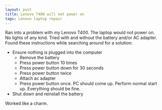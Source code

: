 ```yaml
---
layout: post
title: Lenovo T400 will not power on
tags: Lenovo laptop repair
---
```


Ran into a problem with my Lenovo T400. The laptop would not power on. No lights of any kind. Tried with and without the battery and/or AC adapter. Found these instructions while searching around for a solution:


* Ensure nothing is plugged into the computer
	* Remove the battery
	* Press power button 10 times
	* Press power button down for 30 seconds
	* Press power button twice
	* Attach ac adapter
	* Press power button once. PC should come up. Perform normal start up. Everything should be fine.
* Shut down and reinstall the battery


Worked like a charm.
